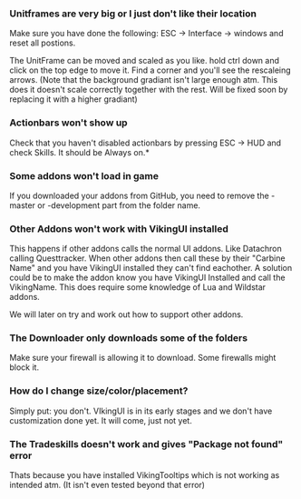 ### Unitframes are very big or I just don't like their location
Make sure you have done the following:  ESC -> Interface -> windows and reset all postions. 

The UnitFrame can be moved and scaled as you like. hold ctrl down and click on the top edge to move it. 
Find a corner and you'll see the rescaleing arrows. 
(Note that the background gradiant isn't large enough atm. This does it doesn't scale correctly together with the rest. Will be fixed soon by replacing it with a higher gradiant)
### Actionbars won't show up
Check that you haven't disabled actionbars by pressing ESC -> HUD and check Skills. It should be Always on.*

### Some addons won't load in game
If you downloaded your addons from GitHub, you need to remove the -master or -development part from the folder name.

### Other Addons won't work with VikingUI installed
This happens if other addons calls the normal UI addons. Like Datachron calling Questtracker. When other addons then call these by their "Carbine Name" and you have VikingUI installed they can't find eachother. A solution could be to make the addon know you have VikingUI Installed and call the VikingName. This does require some knowledge of Lua and Wildstar addons.

We will later on try and work out how to support other addons.

### The Downloader only downloads some of the folders
Make sure your firewall is allowing it to download. Some firewalls might block it.

### How do I change size/color/placement?
Simply put: you don't. VIkingUI is in its early stages and we don't have customization done yet. It will come, just not yet.

### The Tradeskills doesn't work and gives "Package not found" error
Thats because you have installed VikingTooltips which is not working as intended atm. (It isn't even tested beyond that error)
